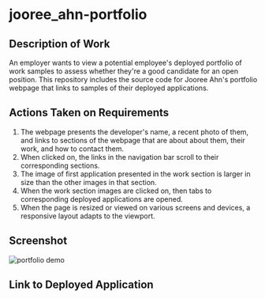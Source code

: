 # jooree_ahn-portfolio

## Description of Work
An employer wants to view a potential employee's deployed portfolio of work samples to assess whether they're a good candidate for an open position. This repository includes the source code for Jooree Ahn's portfolio webpage that links to samples of their deployed applications.

## Actions Taken on Requirements
1. The webpage presents the developer's name, a recent photo of them, and links to sections of the webpage that are about about them, their work, and how to contact them.
2. When clicked on, the links in the navigation bar scroll to their corresponding sections.
3. The image of first application presented in the work section is larger in size than the other images in that section.
4. When the work section images are clicked on, then tabs to corresponding deployed applications are opened.
5. When the page is resized or viewed on various screens and devices, a responsive layout adapts to the viewport.

## Screenshot
![portfolio demo](./assets/images/page-demo.png)

## Link to Deployed Application